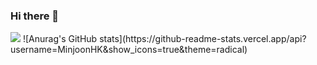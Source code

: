 ### Hi there 👋
<img src="https://capsule-render.vercel.app/api?type=waving&color=auto&height=200&section=header&text=내용입력&fontSize=90" />
![Anurag's GitHub stats](https://github-readme-stats.vercel.app/api?username=MinjoonHK&show_icons=true&theme=radical)
